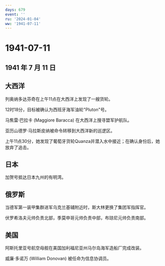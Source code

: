 ```yaml
---
days: 679
event: ''
ru: '2024-01-04'
ww: '1941-07-11'
---
```


# 1941-07-11

## 1941 年 7 月 11 日

## 大西洋

列奥纳多达芬奇在上午11点在大西洋上发现了一艘货轮。

12时18分，目标被确认为西班牙海军油轮"Pluton"号。

马焦雷·巴拉卡 (Maggiore Baracca) 在大西洋上搜寻盟军护航队。

亚历山德罗·马拉斯皮纳被命令转移到大西洋新的巡逻区。

上午11点30分，她发现了葡萄牙货轮Quanza并潜入水中接近；在确认身份后，她放弃了追击。

## 日本

加贺号抵达日本九州的有明湾。

## 俄罗斯

当德军第一装甲集群进军乌克兰基辅附近时，斯大林更换了集团军指挥官。

伏罗希洛夫元帅负责北部，季莫申哥元帅负责中部，布琼尼元帅负责南部。

## 美国

阿斯托里亚号航空母舰在美国加利福尼亚州马尔岛海军造船厂完成改装。

威廉·多诺万 (William Donovan) 被任命为信息协调员。